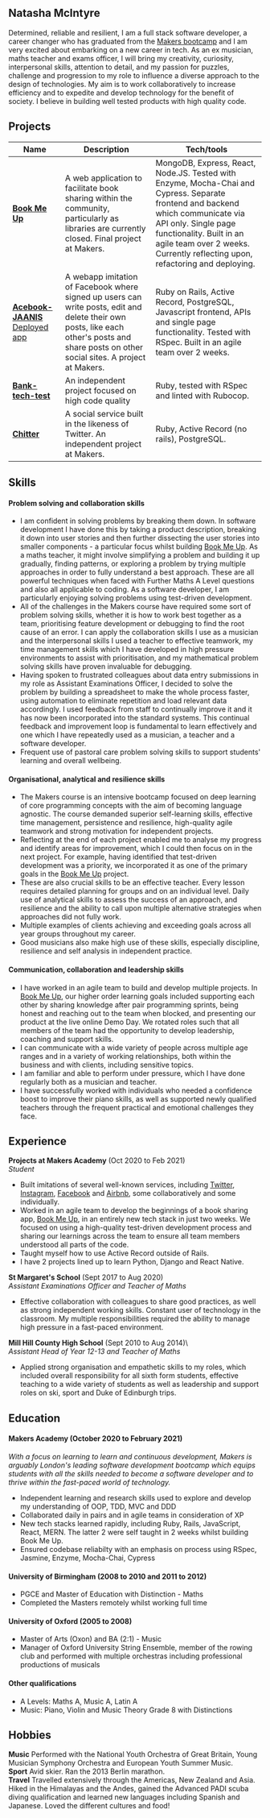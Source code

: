 ## Natasha McIntyre

Determined, reliable and resilient, I am a full stack software developer, a career changer who has graduated from the [Makers bootcamp](https://github.com/natashamcintyre/CV/blob/master/README.md#makers-academy-october-2020-to-february-2021) and I am very excited about embarking on a new career in tech. As an ex musician, maths teacher and exams officer, I will bring my creativity, curiosity, interpersonal skills, attention to detail, and my passion for puzzles, challenge and progression to my role to influence a diverse approach to the design of technologies. My aim is to work collaboratively to increase efficiency and to expedite and develop technology for the benefit of society. I believe in building well tested products with high quality code.

## Projects

| Name           | Description       | Tech/tools        |
| -------------- | ----------------- | ----------------- |
| [**Book Me Up**](https://github.com/natashamcintyre/book_swap) | A web application to facilitate book sharing within the community, particularly as libraries are currently closed. Final project at Makers. | MongoDB, Express, React, Node.JS. Tested with Enzyme, Mocha-Chai and Cypress. Separate frontend and backend which communicate via API only. Single page functionality. Built in an agile team over 2 weeks. Currently reflecting upon, refactoring and deploying. |
| [**Acebook-JAANIS**](https://github.com/natashamcintyre/acebook-JAANIS) [Deployed app](https://acebook-jaanis-natasha.herokuapp.com/) | A webapp imitation of Facebook where signed up users can write posts, edit and delete their own posts, like each other's posts and share posts on other social sites. A project at Makers. | Ruby on Rails, Active Record, PostgreSQL, Javascript frontend, APIs and single page functionality. Tested with RSpec. Built in an agile team over 2 weeks. |
| [**Bank-tech-test**](https://github.com/natashamcintyre/bank-tech-test) | An independent project focused on high code quality | Ruby, tested with RSpec and linted with Rubocop. |
|[**Chitter**](https://github.com/natashamcintyre/chitter-challenge) | A social service built in the likeness of Twitter. An independent project at Makers. | Ruby, Active Record (no rails), PostgreSQL. |

## Skills

#### Problem solving and collaboration skills

- I am confident in solving problems by breaking them down. In software development I have done this by taking a product description, breaking it down into user stories and then further dissecting the user stories into smaller components - a particular focus whilst building [Book Me Up](https://github.com/natashamcintyre/book_swap). As a maths teacher, it might involve simplifying a problem and building it up gradually, finding patterns, or exploring a problem by trying multiple approaches in order to fully understand a best approach. These are all powerful techniques when faced with Further Maths A Level questions and also all applicable to coding. As a software developer, I am particularly enjoying solving problems using test-driven development.
- All of the challenges in the Makers course have required some sort of problem solving skills, whether it is how to work best together as a team, prioritising feature development or debugging to find the root cause of an error. I can apply the collaboration skills I use as a musician and the interpersonal skills I used a teacher to effective teamwork, my time management skills which I have developed in high pressure environments to assist with prioritisation, and my mathematical problem solving skills have proven invaluable for debugging.
- Having spoken to frustrated colleagues about data entry submissions in my role as Assistant Examinations Officer, I decided to solve the problem by building a spreadsheet to make the whole process faster, using automation to eliminate repetition and load relevant data accordingly. I used feedback from staff to continually improve it and it has now been incorporated into the standard systems. This continual feedback and improvement loop is fundamental to learn effectively and one which I have repeatedly used as a musician, a teacher and a software developer.
- Frequent use of pastoral care problem solving skills to support students' learning and overall wellbeing.

#### Organisational, analytical and resilience skills

- The Makers course is an intensive bootcamp focused on deep learning of core programming concepts with the aim of becoming language agnostic. The course demanded superior self-learning skills, effective time management, persistence and resilience, high-quality agile teamwork and strong motivation for independent projects.
- Reflecting at the end of each project enabled me to analyse my progress and identify areas for improvement, which I could then focus on in the next project. For example, having identified that test-driven development was a priority, we incorporated it as one of the primary goals in the [Book Me Up](https://github.com/natashamcintyre/book_swap) project.
- These are also crucial skills to be an effective teacher. Every lesson requires detailed planning for groups and on an individual level. Daily use of analytical skills to assess the success of an approach, and resilience and the ability to call upon multiple alternative strategies when approaches did not fully work.
- Multiple examples of clients achieving and exceeding goals across all year groups throughout my career.
- Good musicians also make high use of these skills, especially discipline, resilience and self analysis in independent practice.

#### Communication, collaboration and leadership skills

- I have worked in an agile team to build and develop multiple projects. In [Book Me Up](https://github.com/natashamcintyre/book_swap), our higher order learning goals included supporting each other by sharing knowledge after pair programming sprints, being honest and reaching out to the team when blocked, and presenting our product at the live online Demo Day. We rotated roles such that all members of the team had the opportunity to develop leadership, coaching and support skills.
- I can communicate with a wide variety of people across multiple age ranges and in a variety of working relationships, both within the business and with clients, including sensitive topics.
- I am familiar and able to perform under pressure, which I have done regularly both as a musician and teacher.
- I have successfully worked with individuals who needed a confidence boost to improve their piano skills, as well as supported newly qualified teachers through the frequent practical and emotional challenges they face.

## Experience

**Projects at Makers Academy** (Oct 2020 to Feb 2021)\
_Student_

- Built imitations of several well-known services, including [Twitter](https://github.com/natashamcintyre/chitter-challenge), [Instagram](https://github.com/natashamcintyre/instagram-challenge), [Facebook](https://github.com/natashamcintyre/acebook-JAANIS) and [Airbnb](https://github.com/natashamcintyre/makersbnb_challenge), some collaboratively and some individually.
- Worked in an agile team to develop the beginnings of a book sharing app, [Book Me Up](https://github.com/natashamcintyre/book_swap), in an entirely new tech stack in just two weeks. We focused on using a high-quality test-driven development process and sharing our learnings across the team to ensure all team members understood all parts of the code.
- Taught myself how to use Active Record outside of Rails.
- I have 2 projects lined up to learn Python, Django and React Native.

**St Margaret's School** (Sept 2017 to Aug 2020)\
_Assistant Examinations Officer and Teacher of Maths_

- Effective collaboration with colleagues to share good practices, as well as strong independent working skills. Constant user of technology in the classroom. My multiple responsibilities required the ability to manage high pressure in a fast-paced environment.

**Mill Hill County High School** (Sept 2010 to Aug 2014)\  
_Assistant Head of Year 12-13 and Teacher of Maths_

- Applied strong organisation and empathetic skills to my roles, which included overall responsibility for all sixth form students, effective teaching to a wide variety of students as well as leadership and support roles on ski, sport and Duke of Edinburgh trips.


## Education

#### Makers Academy (October 2020 to February 2021)
_With a focus on learning to learn and continuous development, Makers is arguably London's leading software development bootcamp which equips students with all the skills needed to become a software developer and to thrive within the fast-paced world of technology._

- Independent learning and research skills used to explore and develop my understanding of OOP, TDD, MVC and DDD
- Collaborated daily in pairs and in agile teams in consideration of XP
- New tech stacks learned rapidly, including Ruby, Rails, JavaScript, React, MERN. The latter 2 were self taught in 2 weeks whilst building Book Me Up.
- Ensured codebase reliabilty with an emphasis on process using RSpec, Jasmine, Enzyme, Mocha-Chai, Cypress

#### University of Birmingham (2008 to 2010 and 2011 to 2012)

- PGCE and Master of Education with Distinction - Maths
- Completed the Masters remotely whilst working full time

#### University of Oxford (2005 to 2008)

- Master of Arts (Oxon) and BA (2:1) - Music
- Manager of Oxford University String Ensemble, member of the rowing club and performed with multiple orchestras including professional productions of musicals

#### Other qualifications

- A Levels: Maths A, Music A, Latin A
- Music: Piano, Violin and Music Theory Grade 8 with Distinctions

## Hobbies

**Music** Performed with the National Youth Orchestra of Great Britain, Young Musician Symphony Orchestra and European Youth Summer Music.\
**Sport** Avid skier. Ran the 2013 Berlin marathon.\
**Travel** Travelled extensively through the Americas, New Zealand and Asia. Hiked in the Himalayas and the Andes, gained the Advanced PADI scuba diving qualification and learned new languages including Spanish and Japanese. Loved the different cultures and food!
